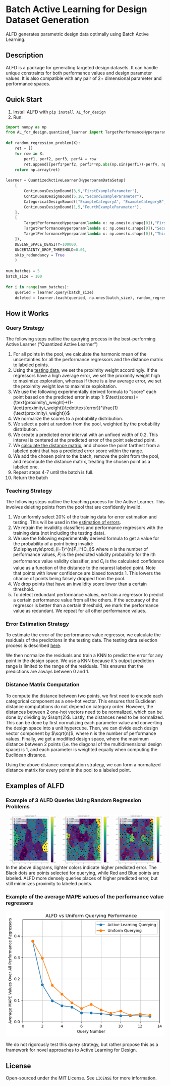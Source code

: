# Batch Active Learning for Design Dataset Generation
ALFD generates parametric design data optimally using Batch Active Learning.

## Description

ALFD is a package for generating targeted design datasets. It can handle unique constraints for both performance values and design parameter values. It is also compatible with any pair of 2+ dimensional parameter and performance spaces.

## Quick Start
1. Install ALFD with ```pip install AL_for_design```
2. Run:

```python
import numpy as np
from AL_for_design.quantized_learner import TargetPerformanceHyperparam, ContinuousDesignBound, CategoricalDesignBound, HyperparamDataSetup, QuantizedActiveLearner

def random_regression_problem(X):
    ret = []
    for row in X:
        perf1, perf2, perf3, perf4 = row
        ret.append([perf1*perf2, perf3**np.abs(np.sin(perf1))-perf4, np.cos(perf1+perf2+perf3+perf4)])
    return np.array(ret)

learner = QuantizedActiveLearner(HyperparamDataSetup(
    [
        ContinuousDesignBound(3,9,"FirstExampleParameter"),
        ContinuousDesignBound(5,10,"SecondExampleParameter"),
        CategoricalDesignBound(["ExampleCategoryA", "ExampleCategoryB", "ExampleCategoryC"], "ThirdExampleParameter"),
        ContinuousDesignBound(1,5,"FourthExampleParameter"),
    ],
    [
        TargetPerformanceHyperparam(lambda x: np.ones(x.shape[0]),"FirstExamplePerformanceVal"),
        TargetPerformanceHyperparam(lambda x: np.ones(x.shape[0]),"SecondExamplePerformanceVal"),
        TargetPerformanceHyperparam(lambda x: np.ones(x.shape[0]),"ThirdExamplePerformanceVal")
    ]),
    DESIGN_SPACE_DENSITY=100000,
    UNCERTAINTY_DROP_THRESHOLD=0.01,
    skip_redundancy = True
    )

num_batches = 5
batch_size = 100

for i in range(num_batches):
    queried = learner.query(batch_size)
    deleted = learner.teach(queried, np.ones(batch_size), random_regression_problem(queried))

```

## How it Works

### Query Strategy

The following steps outline the querying process in the best-performing Active Learner ("Quantized Active Learner")

1. For all points in the pool, we calculate the harmonic mean of the uncertainties for all the performance regressors and the distance matrix to labeled points.
2. Using the [testing data](#teaching-strategy), we set the proximity weight accordingly. If the regressors have a high average error, we set the proximity weight high to maximize exploration, whereas if there is a low average error, we set the proximity weight low to maximize exploitation.
2. We use the following experimentally derived formula to "score" each point based on the predicted error in step 1:
$\text{scores}=(\text{proximity\_weight}+(1-\text{proximity\_weight})\cdot\text{error})^\frac{1}{\text{proximity\_weight}}$
3. We normalize the scores to a probability distribution.
4. We select a point at random from the pool, weighted by the probability distribution.
5. We create a predicted error interval with an unfixed width of $0.2$. This interval is centered at the predicted error of the point selected point.
6. We [calculate the distance matrix](#distance-matrix-computation), and choose the point farthest from a labeled point that has a predicted error score within the range.
7. We add the chosen point to the batch, remove the point from the pool, and recompute the distance matrix, treating the chosen point as a labeled one.
8. Repeat steps 4-7 until the batch is full.
9. Return the batch

### Teaching Strategy
The following steps outline the teaching process for the Active Learner. This involves deleting points from the pool that are confidently invalid.

1. We uniformly select 20% of the training data for error estimation and testing. This will be used in the [estimation of errors](#error-estimation-strategy).
2. We retrain the invalidity classifiers and performance regressors with the training data (not including the testing data).
3. We use the following experimentally derived formula to get a value for the probability of a point being invalid:
$\displaystyle\prod_{i=1}^{n}P_i^{C_i}$
where $n$ is the number of performance values, $P_i$ is the predicted validity probability for the ith performance value validity classifier, and $C_i$ is the calculated confidence value as a function of the distance to the nearest labeled point. Note that points with lower confidence are biased towards 1. This lowers the chance of points being falsely dropped from the pool.
4. We drop points that have an invalidity score lower than a certain threshold.
5. To detect redundant performance values, we train a regressor to predict a certain performance value from all the others. If the accuracy of the regressor is better than a certain threshold, we mark the performance value as redundant. We repeat for all other performance values.

### Error Estimation Strategy
To estimate the error of the performance value regressor, we calculate the residuals of the predictions in the testing data. The testing data selection process is described [here](#teaching-strategy). 

We then normalize the residuals and train a KNN to predict the error for any point in the design space. We use a KNN because it's output prediction range is limited to the range of the residuals. This ensures that the predictions are always between 0 and 1.

### Distance Matrix Computation
To compute the distance between two points, we first need to encode each categorical component as a one-hot vector. This ensures that Euclidean distance computations do not depend on category order. However, the distances between 2 one-hot vectors need to be normalized, which can be done by dividing by $\sqrt{2}$. Lastly, the distances need to be normalized. This can be done by first normalizing each parameter value and converting the design space into a unit hypercube. Then, we can divide each design vector component by $\sqrt{n}$, where n is the number of performance values. Finally, we get a modified design space, where the maximum distance between 2 points (i.e. the diagonal of the multidimensional design space) is 1, and each parameter is weighted equally when computing the Euclidean distance.

Using the above distance computation strategy, we can form a normalized distance matrix for every point in the pool to a labeled point.

## Examples of ALFD

### Example of 3 ALFD Queries Using Random Regression Problems
<!-- 
<style>
  .image-container {
    display: flex;
    flex-wrap: wrap;
    justify-content: space-around;
  }

  .image-container img {
    width: 30%;
    margin: 10px 0;
  }

  @media (max-width: 800px) {
    .image-container {
      flex-direction: column;
      align-items: center;
    }

    .image-container img {
      width: 80%;
    }
  }
</style> -->

<div style="display: flex; justify-content: space-around;">
    <img src="https://github.com/AdvaithN1/ALForDesign/raw/main/query1.png" alt="Query 1" style="width: 30%;"/>
    <img src="https://github.com/AdvaithN1/ALForDesign/raw/main/query2.png" alt="Query 2" style="width: 30%;"/>
    <img src="https://github.com/AdvaithN1/ALForDesign/raw/main/query3.png" alt="Query 3" style="width: 30%;"/>
</div>
In the above diagrams, lighter colors indicate higher predicted error. The Black dots are points selected for querying, while Red and Blue points are labeled. ALFD more densely queries places of higher predicted error, but still minimizes proximity to labeled points.

### Example of the average MAPE values of the performance value regressors 
!["ALFD vs Uniform Querying Performance"](https://github.com/AdvaithN1/ALForDesign/raw/main/performance.png)

We do not rigorously test this query strategy, but rather propose this as a framework for novel approaches to Active Learning for Design.

## License
Open-sourced under the MIT License. See ```LICENSE``` for more information.
